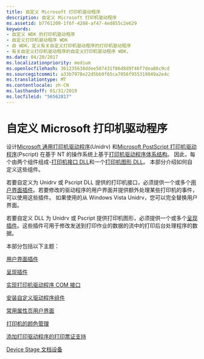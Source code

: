 ```yaml
---
title: 自定义 Microsoft 打印机驱动程序
description: 自定义 Microsoft 打印机驱动程序
ms.assetid: b7761209-1f6f-4288-af47-4ed855c2e629
keywords:
- 自定义 WDK 的打印机驱动程序
- 自定义打印机驱动程序 WDK
- 自 WDK，定义有关自定义打印机驱动程序的打印机驱动程序
- 有关自定义打印机驱动程序的自定义打印机驱动程序 WDK，
ms.date: 04/20/2017
ms.localizationpriority: medium
ms.openlocfilehash: 361235638ddee507431f86d8d9f46f7dea86c9cd
ms.sourcegitcommit: a33b7978e22d5bb9f65ca7056f955319049a2e4c
ms.translationtype: MT
ms.contentlocale: zh-CN
ms.lasthandoff: 01/31/2019
ms.locfileid: "56562817"
---
```

# <a name="customizing-microsoft-printer-drivers"></a>自定义 Microsoft 打印机驱动程序


设计[Microsoft 通用打印机驱动程序](microsoft-universal-printer-driver.md)(Unidrv) 和[Microsoft PostScript 打印机驱动程序](microsoft-postscript-printer-driver.md)(Pscript) 在基于 NT 的操作系统上基于[打印机驱动程序体系结构](printer-driver-architecture.md)。 因此，每个由两个组件组成-[打印机接口 DLL](printer-interface-dll.md)和一个[打印机图形 DLL](printer-graphics-dll.md)。 本部分介绍如何自定义这些组件。

若要自定义为 Unidrv 或 Pscript DLL 提供的打印机接口，必须提供一个或多个[用户界面插件](user-interface-plug-ins.md)。若要修改的驱动程序的用户界面并提供额外处理某些打印机的事件，可以使用这些插件。 如果使用的从 Windows Vista Unidrv，您可以完全替换用户界面。

若要自定义 DLL 为 Unidrv 或 Pscript 提供打印机图形，必须提供一个或多个[呈现插件](rendering-plug-ins.md)。这些插件可用于修改发送到打印作业的数据的流中的打印后台处理程序的数据。

本部分包括以下主题：

[用户界面插件](user-interface-plug-ins.md)

[呈现插件](rendering-plug-ins.md)

[实现打印机驱动程序 COM 接口](implementing-printer-driver-com-interfaces.md)

[安装自定义驱动程序组件](installing-customized-driver-components.md)

[常用属性页用户界面](common-property-sheet-user-interface.md)

[打印机的颜色管理](color-management-for-printers.md)

[添加打印驱动程序的打印票证支持](adding-print-ticket-support-to-print-drivers.md)

[Device Stage 文档设备](device-stage-for-document-devices.md)

 

 





